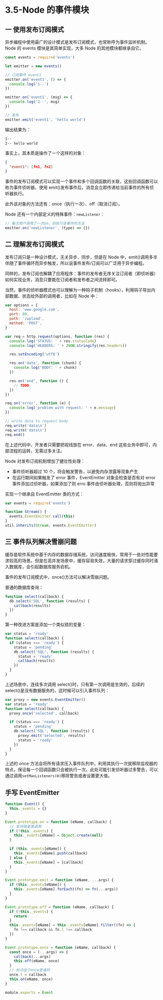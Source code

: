 # 3.5-Node 的事件模块

## 一 使用发布订阅模式

异步编程中使用最广的设计模式是发布订阅模式，也常称呼为事件监听机制。Node 的 events 模块是其简单实现，大多 Node 的其他模块都继承自它。

```js
const events = require('events')

let emitter = new events()

// 订阅事件 event1
emitter.on('event1', () => {
  console.log('1--')
})

emitter.on('event1', (msg) => {
  console.log('2--', msg)
})

// 发布
emitter.emit('event1', 'hello world')
```

输出结果为：

```txt
1--
2-- hello world
```

事实上，其本质是操作了一个这样的对象：

```json
{
  "event1": [fn1, fn2]
}
```

事件的发布订阅模式可以实现一个事件和多个回调函数的关联，这些回调函数可以称为事件侦听器，使用 emit()发布事件后，消息会立即传递给当前事件的所有侦听器执行。

此外该对象的方法还有：once（执行一次）、off（取消订阅）。

Node 还有一个内部定义的特殊事件：`newListener`：

```js
// 每次用户调用了一次on，则执行该事件的方法
emitter.on('newListener', (type) => {})
```

## 二 理解发布订阅模式

发布订阅只是一种设计模式，无关异步、同步，但是在 Node 中，emit()调用多半伴随了事件循环而异步触发，所以说事件发布/订阅可以广泛用于异步编程。

同样的，发布订阅也解耦了应用程序：事件的发布者无序关注订阅者（即侦听器）如何实现业务，消息只要能在订阅者和发布者之间流转即可。

当然，事件的侦听器模式也可以理解为一种钩子机制（hooks），利用钩子导出内部数据、状态给外部的调用者，比如在 Node 中：

```js
var options = {
  host: 'www.google.com',
  port: 80,
  path: '/upload',
  method: 'POST',
}

var req = http.request(options, function (res) {
  console.log('STATUS: ' + res.statusCode)
  console.log('HEADERS: ' + JSON.stringify(res.headers))

  res.setEncoding('utf8')

  res.on('data', function (chunk) {
    console.log('BODY: ' + chunk)
  })

  res.on('end', function () {
    // TODO
  })
})

req.on('error', function (e) {
  console.log('problem with request: ' + e.message)
})

// write data to request body
req.write('data\n')
req.write('data\n')
req.end()
```

在上述代码中，开发者只需要把视线放在 error、data、end 这些业务中即可，内部流程的运转，无需过多关注。

Node 对发布订阅机制增加了健壮性处理：

- 事件侦听器超过 10 个，将会触发警告，以避免内存泄露等现象产生
- 在运行期间如果触发了 error 事件，EventEmitter 对象会检查是否有对 error 事件添加过侦听器，如果添加了则 erro 事件由侦听器处理，否则将抛出异常

实现一个继承自 EventEmitter 类的方式：

```js
var events = require('events')

function Stream() {
  events.EventEmitter.call(this)
}
util.inherits(Stream, events.EventEmitter)
```

## 三 事件队列解决雪崩问题

缓存是软件系统中基于内存的数据存储系统，访问速度极快，常用于一些对性能要求较高的场景。但是在高并发场景中，缓存容易失效，大量的请求穿过缓存同时涌入数据库，会引起数据库服务宕机。

事件的发布订阅模式中，once()方法可以解决雪崩问题。

普通的数据库查询：

```js
function select(callback) {
  db.select('SQL', function (results) {
    callback(results)
  })
}
```

第一种改进方案是添加一个类似锁的变量：

```js
var status = 'ready'
function select(callback) {
  if (status === 'ready') {
    status = 'pending'
    db.select('SQL', function (results) {
      status = 'ready'
      callback(results)
    })
  }
}
```

上述场景中，连续多次调用 select()时，只有第一次调用是生效的，后续的 select()是没有数据服务的，这时候可以引入事件队列：

```js
var proxy = new events.EventEmitter()
var status = 'ready'
function select(callback) {
  proxy.once('selected', callback)

  if (status === 'ready') {
    status = 'pending'
    db.select('SQL', function (results) {
      proxy.emit('selected', results)
      status = 'ready'
    })
  }
}
```

上述的 once 方法会将所有请求压入事件队列中，利用其执行一次就移除监视器的特点，保证每一个回调函数只会被执行一次。此处可能引发侦听器过多警告，可以通过调用`setMaxListeners(0)`移除警告或者设置更大值。

## 手写 EventEmitter

```js
function Event() {
  this._events = {}
}

Event.prototype.on = function (eName, callback) {
  // 支持继承类调用
  if (!this._events) {
    this._events[eName] = Object.create(null)
  }

  if (this._events[eName]) {
    this._events[eName].push(callback)
  } else {
    this._events[eName] = [callback]
  }
}

Event.prototype.emit = function (eName, ...args) {
  if (this._events[eName]) {
    this._events[eName].forEach((fn) => fn(...args))
  }
}

Event.prototype.off = function (eName, callback) {
  if (!this._events) {
    return
  }
  this._events[eName] = this._events[eName].filter((fn) => {
    fn !== callback && fn.l !== callback
  })
}

Event.prototype.once = function (eName, callback) {
  const once = (...args) => {
    callback(...args)
    this.off(eName, once)
  }
  // 标识这个once是谁的
  once.l = callback
  this.on(eName, once)
}

module.exports = Event
```
